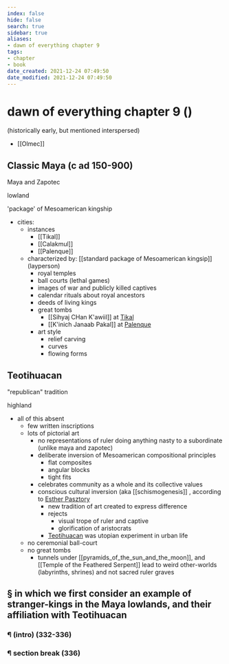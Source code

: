```yaml
---
index: false
hide: false
search: true
sidebar: true
aliases:
- dawn of everything chapter 9
tags:
- chapter
- book
date_created: 2021-12-24 07:49:50
date_modified: 2021-12-24 07:49:50
---
```


# dawn of everything chapter 9 ()

(historically early, but mentioned interspersed)
- [[Olmec]]

## Classic Maya (c ad 150-900)

Maya and Zapotec

lowland

'package' of Mesoamerican kingship
- cities:
	- instances
		- [[Tikal]]
		- [[Calakmul]]
		- [[Palenque]]
	- characterized by: [[standard package of Mesoamerican kingsip]] (layperson)
		- royal temples
		- ball courts (lethal games)
		- images of war and publicly killed captives
		- calendar rituals about royal ancestors
		- deeds of living kings
		- great tombs
			- [[Sihyaj CHan K'awiil]] at [Tikal](Tikal)
			- [[K'inich Janaab Pakal]] at [Palenque](Palenque)
		- art style
			- relief carving
			- curves
			- flowing forms

## Teotihuacan

"republican" tradition

highland

- all of this absent
	- few written inscriptions
	- lots of pictorial art
		- no representations of ruler doing anything nasty to a subordinate (unlike maya and zapotec)
		- deliberate inversion of Mesoamerican compositional principles
			- flat composites
			- angular blocks
			- tight fits
		- celebrates community as a whole and its collective values
		- conscious cultural inversion (aka [[schismogenesis]] , according to [Esther Pasztory](Esther%20Pasztory.md)
			- new tradition of art created to express difference
			- rejects
				- visual trope of ruler and captive
				- glorification of aristocrats
			- [Teotihuacan](Teotihuacan.md) was utopian experiment in urban life
	- no ceremonial ball-court
	- no great tombs
		- tunnels under [[pyramids_of_the_sun_and_the_moon]], and [[Temple of the Feathered Serpent]] lead to weird other-worlds (labyrinths, shrines) and not sacred ruler graves

## § in which we first consider an example of stranger-kings in the Maya lowlands, and their affiliation with Teotihuacan

### ¶ (intro) (332-336)

### ¶ section break (336)